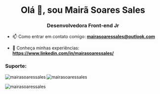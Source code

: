 <h1 align = "center"> Olá 👋, sou Mairã Soares Sales </h1>
<h3 align = "center"> Desenvolvedora Front-end Jr </h3>


- 📫 Como entrar em contato comigo: **mairasoaressales@outlook.com**

- 📄 Conheça minhas experiências: **https://www.linkedin.com/in/mairasoaressales/**


<h3 align = "left"> Suporte: </h3>


<p> <img align = "left" src = "https://github-readme-stats.vercel.app/api/top-langs?username=mairasoaressales&show_icons=true&locale=en&layout=compact" alt = "mairasoaressales" /> </p>

<p> <img align = "center" src = "https://github-readme-stats.vercel.app/api?username=mairasoaressales&show_icons=true&locale=en" alt = "mairasoaressales" /> </p>

<p> <img align = "center" src = "https://github-readme-streak-stats.herokuapp.com/?user=mairasoaressales&" alt = "mairasoaressales" /> </p>

